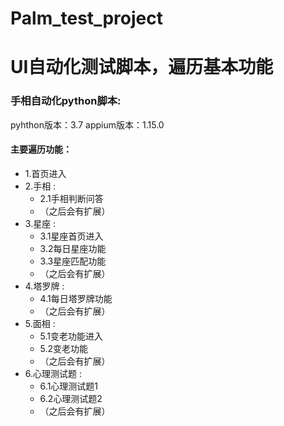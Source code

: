 # Palm_test_project
# UI自动化测试脚本，遍历基本功能
### 手相自动化python脚本:
pyhthon版本：3.7
appium版本：1.15.0

#### 主要遍历功能：
  * 1.首页进入
  * 2.手相 : 
    * 2.1手相判断问答
    * （之后会有扩展）
  * 3.星座 :
    * 3.1星座首页进入
    * 3.2每日星座功能
    * 3.3星座匹配功能
    * （之后会有扩展）
  * 4.塔罗牌 :
    * 4.1每日塔罗牌功能
    * （之后会有扩展）
  * 5.面相 :
    * 5.1变老功能进入
    * 5.2变老功能
    * （之后会有扩展）
  * 6.心理测试题 :
    * 6.1心理测试题1
    * 6.2心理测试题2
    * （之后会有扩展）

